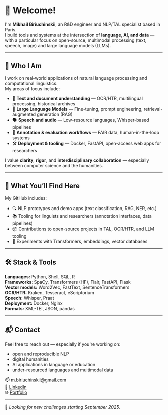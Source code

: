 # 👋 Welcome!

I'm **Mikhail Biriuchinskii**, an R&D engineer and NLP/TAL specialist based in Paris.  
I build tools and systems at the intersection of **language, AI, and data** — with a particular focus on open-source, multimodal processing (text, speech, image) and large language models (LLMs).

---

## 🧠 Who I Am

I work on real-world applications of natural language processing and computational linguistics.  
My areas of focus include:

- 🧾 **Text and document understanding** — OCR/HTR, multilingual processing, historical archives  
- 🧠 **Large Language Models** — Fine-tuning, prompt engineering, retrieval-augmented generation (RAG)  
- 🗣 **Speech and audio** — Low-resource languages, Whisper-based pipelines  
- 🧰 **Annotation & evaluation workflows** — FAIR data, human-in-the-loop systems  
- 🛠 **Deployment & tooling** — Docker, FastAPI, open-access web apps for researchers

I value **clarity**, **rigor**, and **interdisciplinary collaboration** — especially between computer science and the humanities.

---

## 📁 What You’ll Find Here

My GitHub includes:

- 🔍 NLP prototypes and demo apps (text classification, RAG, NER, etc.)  
- 📚 Tooling for linguists and researchers (annotation interfaces, data pipelines)  
- 📦 Contributions to open-source projects in TAL, OCR/HTR, and LLM tooling  
- 🧪 Experiments with Transformers, embeddings, vector databases

---

## 🛠 Stack & Tools

**Languages:** Python, Shell, SQL, R  
**Frameworks:** SpaCy, Transformers (HF), Flair, FastAPI, Flask  
**Vector models:** Word2Vec, FastText, SentenceTransformers  
**OCR/HTR:** Kraken, Tesseract, eScriptorium  
**Speech:** Whisper, Praat  
**Deployment:** Docker, Nginx  
**Formats:** XML-TEI, JSON, pandas

---

## 📬 Contact

Feel free to reach out — especially if you're working on:

- open and reproducible NLP  
- digital humanities  
- AI applications in language or education  
- under-resourced languages and multimodal data

📫 [m.biriuchinskii@gmail.com](mailto:m.biriuchinskii@gmail.com)  
🔗 [LinkedIn](https://www.linkedin.com/in/mikhail-biriuchinskii/)  
🌐 [Portfolio](https://obtic.sorbonne-universite.fr/equipe-permanente/mikhail/)  

---

🧭 *Looking for new challenges starting September 2025.*
